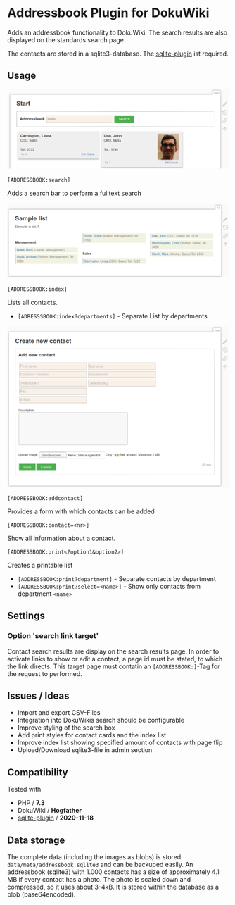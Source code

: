 ﻿# Addressbook Plugin for DokuWiki

Adds an addressbook functionality to DokuWiki. The search results are also displayed on the standards search page.

The contacts are stored in a sqlite3-database. The [sqlite-plugin](https://www.dokuwiki.org/plugin:sqlite) ist required.

## Usage

![](screenshots/search.png)

```
[ADDRESSBOOK:search]
```
Adds a search bar to perform a fulltext search


![](screenshots/list.png)

```
[ADDRESSBOOK:index]
```
Lists all contacts.


  * ``[ADRESSSBOOK:index?departments]`` - Separate List by departments

![](screenshots/addnew.png)

```
[ADDRESSBOOK:addcontact]
```
Provides a form with which contacts can be added


```
[ADDRESSBOOK:contact=<nr>]
```
Show all information about a contact.


```
[ADDRESSBOOK:print<?option1&option2>]
```

Creates a printable list

  * ``[ADDRESSBOOK:print?department]`` - Separate contacts by department
  * ``[ADDRESSBOOK:print?select=<name>]`` - Show only contacts from department ``<name>``


## Settings

### Option 'search link target'

Contact search results are display on the search results page. In order to activate links to show or edit a contact, a page id must be stated, to which the link directs. This target page must contatin an ``[ADDRESSBOOK:]``-Tag for the request to performed.


## Issues / Ideas

* Import and export CSV-Files
* Integration into DokuWikis search should be configurable
* Improve styling of the search box
* Add print styles for contact cards and the index list
* Improve index list showing specified amount of contacts with page flip
* Upload/Download sqlite3-file in admin section


## Compatibility

Tested with
* PHP / **7.3**
* DokuWiki / **Hogfather**
* [sqlite-plugin](https://www.dokuwiki.org/plugin:sqlite) / **2020-11-18**


## Data storage

The complete data (including the images as blobs) is stored ``data/meta/addressbook.sqlite3`` and can be backuped easily. An addressbook (sqlite3) with 1.000 contacts has a size of approximately 4.1 MB if every contact has a photo. The photo is scaled down and compressed, so it uses about 3-4kB. It is stored within the database as a blob (base64encoded).
